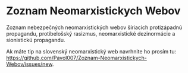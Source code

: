 # Zoznam Neomarxistickych Webov
Zoznam nebezpečných neomarxistických webov šíriacich protizápadnú propagandu, protibelošský rasizmus, neomarxistické dezinormácie a sionistickú propagandu.

Ak máte tip na slovenský neomarxistický web navrhnite ho prosím tu: https://github.com/Pavol007/Zoznam-Neomarxistickych-Webov/issues/new.

